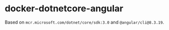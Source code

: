 # docker-dotnetcore-angular

Based on `mcr.microsoft.com/dotnet/core/sdk:3.0` and `@angular/cli@8.3.19`.
